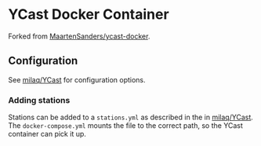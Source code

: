# YCast Docker Container

Forked from [MaartenSanders/ycast-docker](https://github.com/MaartenSanders/ycast-docker).

## Configuration
See [milaq/YCast](https://github.com/milaq/YCast) for configuration options.

### Adding stations
Stations can be added to a `stations.yml` as described in the in [milaq/YCast](https://github.com/milaq/YCast).
The `docker-compose.yml` mounts the file to the correct path, so the YCast container can pick it up.
